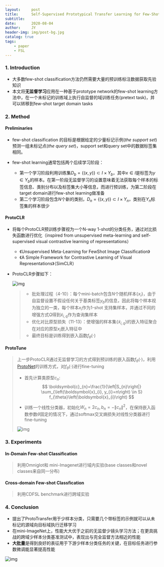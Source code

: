 ```yaml
---
layout:     post
title:      Self-Supervised Prototypical Transfer Learning for Few-Shot Classiﬁcation
subtitle:   
date:       2020-08-04
author:     JY
header-img: img/post-bg.jpg
catalog: true
tags:
    - paper
    - FSL
---
```




### 1. Introduction

- 大多数few-shot classification方法仍然需要大量的预训练标注数据获取先验知识
- 本文将**无监督学习**应用在一种基于prototype network的few-shot learning方法中，在一个未标记的训练域上执行自监督的域训练任务(pretext task)，并可以转移到few-shot target domain tasks

### 2. Method

#### Preliminaries

- few-shot classification 的目标是根据给定的少量标记示例(*the support set*) 预测一组未标记点(*the query set*)，support set和query set中的数据标签集相同。

- few-shot learning通常包括两个后续学习阶段：
  - 第一个学习阶段利用训练集$D_b=\{(x,y)\} \subset I \times Y_{b}$，其中$x\in I$是标签为$y \in Y_b$的样本。在第一阶段无监督学习的设置意味着无法获取每个样本的标签信息、类别分布以及标签集大小等信息，而进行预训练，为第二阶段在target domain进行few-shot learning做准备
  - 第二个学习阶段包含$N$个新的类别，$D_n=\{(x,y)\} \subset I \times Y_{n}$，类别在$Y_n$标签集的样本很少



#### ProtoCLR

- 将每个ProtoCLR预训练步骤视为一个N-way 1-shot的分类任务，通过对比损失函数进行优化（inspired from unsupervised meta-learning and self-supervised visual contrastive learning of representations）
  - 《Unsupervised Meta-Learning for FewShot Image Classiﬁcation》
  - 《A Simple Framework for Contrastive Learning of Visual Representations》（SimCLR）

- ProtoCLR步骤如下：

  ![img](https://github.com/ZJU-CVs/zju-cvs.github.io/raw/master/img/2020-07-07-fsl/29.png)

  > - 批处理过程（4-10）：每个mini-batch包含$N$个随机样本$\{x_i\}$，由于自监督设置不假设任何关于基类标签$y_b$的信息，因此将每个样本视为独立的一类，每个样本$x_i$作为1-shot 支持集样本，并通过不同的增强方式$Q$得到$\tilde{x}_{i,q}$作为查询集样本
  > - 优化对比原型损失（11-13）：使增强的样本集$\{\tilde{x}_{i,q}\}$的嵌入特征聚合在对应的原型$x_i$嵌入特征中
  > - 最终目标是训练得到嵌入函数$f_{\theta}(\cdot)$



#### ProtoTune

> 上一步ProtoCLR通过无监督学习的方式得到预训练的嵌入函数$f_\theta(\cdot)$，利用[ProtoNet](https://zju-cvs.github.io/2020/03/25/Prototypical-Networks-for-Few-shot-Learning/)的训练方式，对$f_\theta(\cdot)$进行fine-tuning
>
> - 首先计算类原型$c_n$:
>   $$
>   \boldsymbol{c}_{n}=\frac{1}{\left|S_{n}\right|} \sum_{\left(\boldsymbol{x}_{i}, y_{i}=n\right) \in S} f_{\theta}\left(\boldsymbol{x}_{i}\right)
>   $$
>
> - 训练一个线性分类器，初始化$W_n=2c_n,b_n=-\|c_n\|^2$，在保持嵌入函数参数$\theta$固定的情况下，通过softmax交叉熵损失对线性分类器进行fine-tuning
>
> ![img](https://github.com/ZJU-CVs/zju-cvs.github.io/raw/master/img/2020-07-07-fsl/28.png)



### 3. Experiments

#### In-Domain Few-shot Classification

> 利用Omniglot和 mini-Imagenet进行域内实验(base classes和novel classes来自同一分布)



#### Cross-domain Few-shot Classfication

> 利用CDFSL benchmark进行跨域实验



### 4. Conclusion

- 提出了ProtoTransfer用于少样本分类，只需要几个带标签的示例就可以从未标记的源域向目标域执行迁移学习
- 在mini-ImageNet上，性能大大优于之前的无监督少镜头学习方法；在更具挑战的跨域少样本分类基准测试中，表现出与完全监督方法相近的性能
- **大批量**是得到良好的表征用于下游少样本分类任务的关键，在目标任务进行参数微调能显著提高性能

![img](https://github.com/ZJU-CVs/zju-cvs.github.io/raw/master/img/2020-07-07-fsl/29.png)